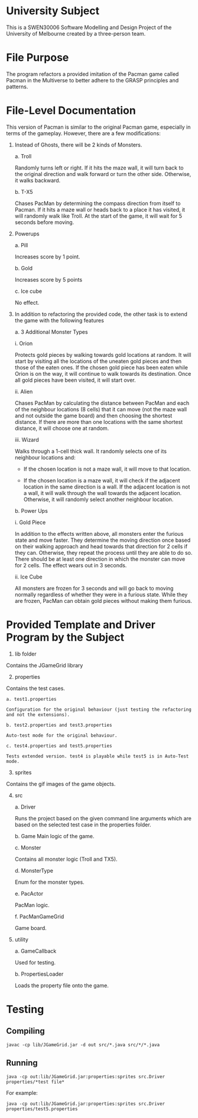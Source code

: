 # University Subject
This is a SWEN30006 Software Modelling and Design Project of the University of Melbourne created by a three-person team.

# File Purpose
The program refactors a provided imitation of the Pacman game called Pacman in the Multiverse to better adhere to the GRASP principles and patterns.

# File-Level Documentation
This version of Pacman is similar to the original Pacman game, especially in terms of the gameplay. However, there are a few modifications:

1. Instead of Ghosts, there will be 2 kinds of Monsters.

    a. Troll

    Randomly turns left or right. If it hits the maze wall, it will turn back to the original direction and walk forward or turn the other side. Otherwise, it walks backward.

	b. T-X5
	
    Chases PacMan by determining the compass direction from itself to Pacman. If it hits a maze wall or heads back to a place it has visited, it will randomly walk like Troll. At the start of the game, it will wait for 5 seconds before moving. 

3. Powerups

	a. Pill

    Increases score by 1 point.

	b. Gold

	Increases score by 5 points

	c. Ice cube 

	No effect.

4. In addition to refactoring the provided code, the other task is to extend the game with the following features

	a. 3 Additional Monster Types

	i. Orion 

    Protects gold pieces by walking towards gold locations at random. It will start by visiting all the locations of the uneaten gold pieces and then those of the eaten ones. If the chosen gold piece has been eaten while Orion is on the way, it will continue to walk towards its destination. Once all gold pieces have been visited, it will start over.

	ii. Alien

    Chases PacMan by calculating the distance between PacMan and each of the neighbour locations (8 cells) that it can move (not the maze wall and not outside the game board) and then choosing the shortest distance. If there are more than one locations with the same shortest distance, it will choose one at random.

	iii. Wizard

    Walks through a 1-cell thick wall. It randomly selects one of its neighbour locations and:

    *  If the chosen location is not a maze wall, it will move to that location.

    * If the chosen location is a maze wall, it will check if the adjacent location in the same direction is a wall. If the adjacent location is not a wall, it will walk through the wall towards the adjacent location. Otherwise, it will randomly select another neighbour location.

	b. Power Ups

	i. Gold Piece

    In addition to the effects written above, all monsters enter the furious state and move faster. They determine the moving direction once based on their walking approach and head towards that direction for 2 cells if they can. Otherwise, they repeat the process until they are able to do so. There should be at least one direction in which the monster can move for 2 cells. The effect wears out in 3 seconds.

	ii. Ice Cube

    All monsters are frozen for 3 seconds and will go back to moving normally regardless of whether they were in a furious state. While they are frozen, PacMan can obtain gold pieces without making them furious.

# Provided Template and Driver Program by the Subject

1. lib folder

Contains the JGameGrid library

2. properties 

Contains the test cases. 

    a. test1.properties

    Configuration for the original behaviour (just testing the refactoring and not the extensions).

    b. test2.properties and test3.properties
		
    Auto-test mode for the original behaviour.

    c. test4.properties and test5.properties

    Tests extended version. test4 is playable while test5 is in Auto-Test mode.

3. sprites

Contains the gif images of the game objects.

4. src
   
    a. Driver

    Runs the project based on the given command line arguments which are based on the selected test case in the properties folder.

    b. Game
    Main logic of the game.
     
    c. Monster

    Contains all monster logic (Troll and TX5).

    d. MonsterType
	
    Enum for the monster types.

    e. PacActor

    PacMan logic.

    f. PacManGameGrid

    Game board.

5. utility 

    a. GameCallback

    Used for testing.

    b. PropertiesLoader

    Loads the property file onto the game.


# Testing

## Compiling

	javac -cp lib/JGameGrid.jar -d out src/*.java src/*/*.java

## Running

	java -cp out:lib/JGameGrid.jar:properties:sprites src.Driver properties/*test file*

For example:

	java -cp out:lib/JGameGrid.jar:properties:sprites src.Driver properties/test5.properties
